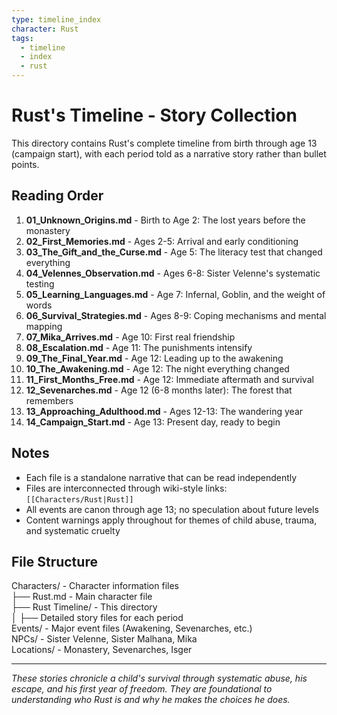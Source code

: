 ```yaml
---
type: timeline_index
character: Rust
tags:
  - timeline
  - index
  - rust
---
```


# Rust's Timeline - Story Collection

This directory contains Rust's complete timeline from birth through age 13 (campaign start), with each period told as a narrative story rather than bullet points.

## Reading Order

1. **01_Unknown_Origins.md** - Birth to Age 2: The lost years before the monastery
2. **02_First_Memories.md** - Ages 2-5: Arrival and early conditioning
3. **03_The_Gift_and_the_Curse.md** - Age 5: The literacy test that changed everything
4. **04_Velennes_Observation.md** - Ages 6-8: Sister Velenne's systematic testing
5. **05_Learning_Languages.md** - Age 7: Infernal, Goblin, and the weight of words
6. **06_Survival_Strategies.md** - Ages 8-9: Coping mechanisms and mental mapping
7. **07_Mika_Arrives.md** - Age 10: First real friendship
8. **08_Escalation.md** - Age 11: The punishments intensify
9. **09_The_Final_Year.md** - Age 12: Leading up to the awakening
10. **10_The_Awakening.md** - Age 12: The night everything changed
11. **11_First_Months_Free.md** - Age 12: Immediate aftermath and survival
12. **12_Sevenarches.md** - Age 12 (6-8 months later): The forest that remembers
13. **13_Approaching_Adulthood.md** - Ages 12-13: The wandering year
14. **14_Campaign_Start.md** - Age 13: Present day, ready to begin

## Notes

- Each file is a standalone narrative that can be read independently
- Files are interconnected through wiki-style links: `[[Characters/Rust|Rust]]`
- All events are canon through age 13; no speculation about future levels
- Content warnings apply throughout for themes of child abuse, trauma, and systematic cruelty

## File Structure

Characters/ - Character information files  
├── Rust.md - Main character file  
├── Rust Timeline/ - This directory  
│   ├── Detailed story files for each period  
Events/ - Major event files (Awakening, Sevenarches, etc.)  
NPCs/ - Sister Velenne, Sister Malhana, Mika  
Locations/ - Monastery, Sevenarches, Isger

---

*These stories chronicle a child's survival through systematic abuse, his escape, and his first year of freedom. They are foundational to understanding who Rust is and why he makes the choices he does.*